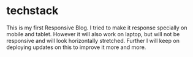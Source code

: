 # techstack
This is my first Responsive Blog.
I tried to make it response specially on mobile and tablet.
However it will also work on laptop,
but will not be responsive and will look horizontally stretched.
Further I will keep on deploying updates on this to improve it more and more.
